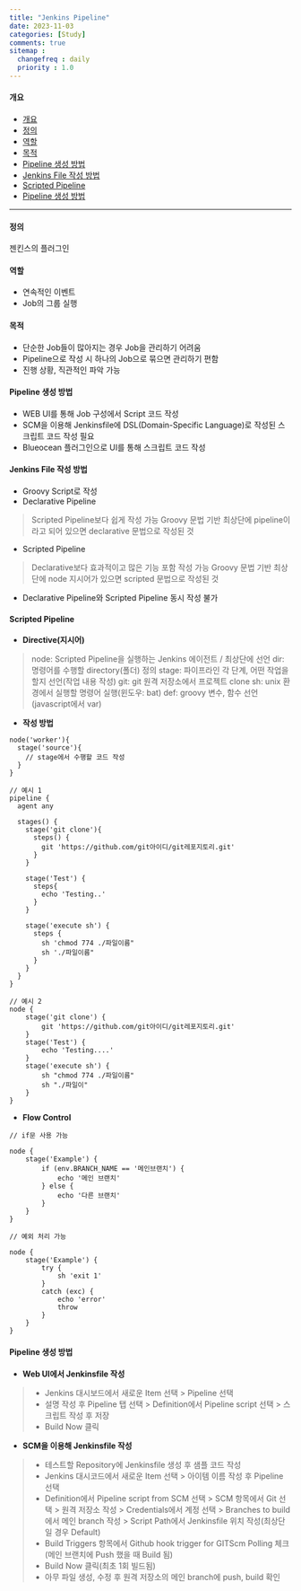 ```yaml
---
title: "Jenkins Pipeline"
date: 2023-11-03
categories: [Study]
comments: true
sitemap :
  changefreq : daily
  priority : 1.0
---
```


#### 개요

- [개요](#개요)
- [정의](#정의)
- [역할](#역할)
- [목적](#목적)
- [Pipeline 생성 방법](#pipeline-생성-방법)
- [Jenkins File 작성 방법](#jenkins-file-작성-방법)
- [Scripted Pipeline](#scripted-pipeline)
- [Pipeline 생성 방법](#pipeline-생성-방법-1)

- - -

#### 정의
젠킨스의 플러그인

#### 역할
- 연속적인 이벤트
- Job의 그룹 실행

#### 목적
- 단순한 Job들이 많아지는 경우 Job을 관리하기 어려움
- Pipeline으로 작성 시 하나의 Job으로 묶으면 관리하기 편함
- 진행 상황, 직관적인 파악 가능

#### Pipeline 생성 방법
- WEB UI를 통해 Job 구성에서 Script 코드 작성
- SCM을 이용해 Jenkinsfile에 DSL(Domain-Specific Language)로 작성된 스크립트 코드 작성 필요
- Blueocean 플러그인으로 UI를 통해 스크립트 코드 작성

#### Jenkins File 작성 방법
- Groovy Script로 작성
- Declarative Pipeline
> Scripted Pipeline보다 쉽게 작성 가능
> Groovy 문법 기반
> 최상단에 pipeline이라고 되어 있으면 declarative 문법으로 작성된 것
- Scripted Pipeline
> Declarative보다 효과적이고 많은 기능 포함 작성 가능
> Groovy 문법 기반
> 최상단에 node 지시어가 있으면 scripted 문법으로 작성된 것
- Declarative Pipeline와 Scripted Pipeline 동시 작성 불가

#### Scripted Pipeline
- **Directive(지시어)**
> node: Scripted Pipeline을 실행하는 Jenkins 에이전트 / 최상단에 선언
> dir: 명령어를 수행할 directory(폴더) 정의
> stage: 파이프라인 각 단계, 어떤 작업을 할지 선언(작업 내용 작성)
> git: git 원격 저장소에서 프로젝트 clone
> sh: unix 환경에서 실행할 명령어 실행(윈도우: bat)
> def: groovy 변수, 함수 선언(javascript에서 var)
- **작성 방법**
```
node('worker'){
  stage('source'){
    // stage에서 수행할 코드 작성
  }
}
```
```
// 예시 1
pipeline {
  agent any

  stages() {
    stage('git clone'){
      steps() {
        git 'https://github.com/git아이디/git레포지토리.git'
      }
    }

    stage('Test') {
      steps{
        echo 'Testing..'
      }
    }

    stage('execute sh') {
      steps {
        sh 'chmod 774 ./파일이름"
        sh './파일이름"
      }
    }
  }
}
```
```
// 예시 2
node {
    stage('git clone') {
        git 'https://github.com/git아이디/git레포지토리.git'
    }
    stage('Test') {
        echo 'Testing....'
    }
    stage('execute sh') {
		sh "chmod 774 ./파일이름"
        sh "./파일이"
    }
}
```

- **Flow Control**
```
// if문 사용 가능

node {
    stage('Example') {
        if (env.BRANCH_NAME == '메인브랜치') {
            echo '메인 브랜치'
        } else {
            echo '다른 브랜치'
        }
    }
}
```
```
// 예외 처리 가능

node {
    stage('Example') {
        try {
            sh 'exit 1'
        }
        catch (exc) {
            echo 'error'
            throw
        }
    }
}
```

#### Pipeline 생성 방법
- **Web UI에서 Jenkinsfile 작성**
> - Jenkins 대시보드에서 새로운 Item 선택 > Pipeline 선택
> - 설명 작성 후 Pipeline 탭 선택 > Definition에서 Pipeline script 선택 > 스크립트 작성 후 저장
> - Build Now 클릭

- **SCM을 이용해 Jenkinsfile 작성**
> - 테스트할 Repository에 Jenkinsfile 생성 후 샘플 코드 작성
> - Jenkins 대시코드에서 새로운 Item 선택 > 아이템 이름 작성 후 Pipeline 선택
> - Definition에서 Pipeline script from SCM 선택 > SCM 항목에서 Git 선택 > 원격 저장소 작성 > Credentials에서 계정 선택 > Branches to build에서 메인 branch 작성 > Script Path에서 Jenkinsfile 위치 작성(최상단일 경우 Default)
> - Build Triggers 항목에서 Github hook trigger for GITScm Polling 체크(메인 브랜치에 Push 했을 때 Build 됨)
> - Build Now 클릭(최초 1회 빌드됨)
> - 아무 파일 생성, 수정 후 원격 저장소의 메인 branch에 push, build 확인